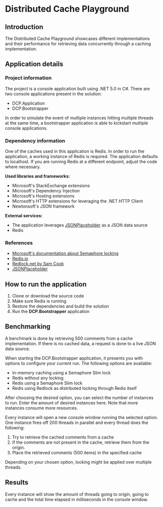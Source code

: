 
# Distributed Cache Playground

## Introduction
The Distributed Cache Playground showcases different implementations and their performance for retrieving data concurrently through a caching implementation.

## Application details

### Project information
The project is a console application built using .NET 5.0 in C#.
There are two console applications present in the solution:

 - DCP.Application
 - DCP.Bootstrapper

In order to simulate the event of multiple instances hitting multiple threads at the same time, a bootstrapper application is able to kickstart multiple console applications.

### Dependency information
One of the caches used in this application is Redis. In order to run the application, a working instance of Redis is required. The application defaults to localhost. If you are running Redis at a different endpoint, adjust the code where necessary.

**Used libraries and frameworks:**
 - Microsoft's StackExchange extensions
 - Microsoft's Dependency Injection
 - Microsoft's Hosting extensions
 - Microsoft's HTTP extensions for leveraging the .NET HTTP Client
 - Newtonsoft's JSON framework

**External services:**
 - The application leverages [JSONPlaceholder](https://jsonplaceholder.typicode.com/) as a JSON data source
 - Redis

### References
 - [Microsoft's documentation about Semaphore locking](https://docs.microsoft.com/en-us/dotnet/standard/threading/semaphore-and-semaphoreslim)
 - [Redis.io](https://redis.io/)
 - [Redlock.net by Sam Cook](https://github.com/samcook/RedLock.net)
 - [JSONPlaceholder](https://jsonplaceholder.typicode.com/)

## How to run the application

 1. Clone or download the source code
 2. Make sure Redis is running
 3. Restore the dependencies and build the solution
 4. Run the **DCP.Bootstrapper** application

## Benchmarking
A benchmark is done by retrieving 500 comments from a cache implementation. If there is no cached data, a request is done to a live JSON data source.

When starting the DCP.Bootstrapper application, it presents you with options to configure your current run.
The following options are available:
 - In-memory caching using a Semaphore Slim lock
 - Redis without any locking
 - Redis using a Semaphore Slim lock
 - Redis using Redlock as distributed locking through Redis itself

After choosing the desired option, you can select the number of instances to run. Enter the amount of desired instances here. Note that more instances consume more resources.

Every instance will open a new console window running the selected option.
One instance fires off 200 threads in parallel and every thread does the following:

 1. Try to retrieve the cached comments from a cache
 2. If the comments are not present in the cache, retrieve them from the origin.
 3. Place the retrieved comments (500 items) in the specified cache

Depending on your chosen option, locking might be applied over multiple threads.

## Results
Every instance will show the amount of threads going to origin, going to cache and the total time elapsed in milliseconds in the console window.
```